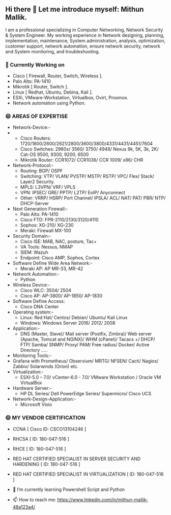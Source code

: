 ## Hi there 👋 Let me introduce myself: Mithun Mallik.
I am a professional specializing in Computer Networking, Network Security & System Engineer. My working experience in Network designing, planning, implementation, maintenance, System administration, analysis, optimization, customer support, network automation, ensure network security, network and System monitoring, and troubleshooting.

### 🔭 Currently Working on
  - Cisco [ Firewall, Router, Switch, Wireless ].
  - Palo Alto: PA-1410
  - Mikrotik [ Router, Switch ].
  - Linux [ Redhat, Ubuntu, Debina, Kali ].
  - ESXi, VMware-Workstation, Virtualbox, Ovirt, Proxmox.
  - Network automation using Python.
### 😄 AREAS OF EXPERTISE
  - Network-Device:-
  - - Cisco Routers: 1720/1800/2600/2621/2800/3600/3800/4331/4431/4451/7604
    - Cisco Switches: 2960x/ 3560/ 3750/ 4948/ Nexus 9k, 5K, 3k, 2K/ Cat-OS 9500, 9300, 9200, 6500
    - Mikrotik Router: CCR1072/ CCR1036/ CCR 1009/ x86/ CHR
  - Network-Protocol:-
    - Routing: BGP/ OSPF
    - Switching: VTP/ VLAN/ PVSTP/ MSTP/ RSTP/ VPC/ Flex/ Stack/ Layer2 Security.
    - MPLS: L3VPN/ VRF/ VPLS
    - VPN: IPSEC/ GRE/ PPTP/ L2TP/ EoIP/ Anyconnect
    - Other: VRRP/ HSRP/ Port Channel/ IPSLA/ ACL/ NAT/ PAT/ PBR/ NTP/ DHCP-Server
  - Next Generation Firewall:-
    - Palo Alto: PA-1410 
    - Cisco FTD: FPR-2110/2130/3120/4110
    - Sophos: XG-210/ XG-230
    - Meraki: Firewall MX-100
  - Security Domain:-
    - Cisco ISE: MAB, NAC, posture, Tac+
    - VA Tools: Nessus, NMAP
    - SIEM: Wazuh
    - Endpoint: Cisco AMP, Sophos, Cortex
  - Software Define Wide Area Network:-
    - Meraki AP: AP MR-33, MR-42
  - Network Automation:-
    - Python
  - Wireless Device:-
    - Cisco WLC: 3504/ 2504
    - Cisco AP: AP-3800/ AP-1850/ AP-1830
  - Software Define Access:
    - Cisco DNA Center
  - Operating system:-
    - Linux: Red Hat/ Centos/ Debian/ Ubuntu/ Kali Linux
    - Windows: Windows Server 2016/ 2012/ 2008
  - Application:-
    - DNS (Master, Slave)/ Mail server (Postfix, Zimbra)/ Web server (Apache, Tomcat and NGINX)/ WHM (cPanel)/ Tacacs +/ DHCP/ FTP/ Samba/ SNMP/ Proxy/ 
      PAM/ Free radius/ Docker/ Active Directory .....
  - Monitoring Tools:-
  - Grafana with Prometheus/ Observium/ MRTG/ NFSEN/ Cacti/ Nagios/ Zabbix/ Solarwinds (Orion) etc.
  - Virtualization:-
    - ESXI-5.0 – 7.0/ vCenter-6.0 - 7.0/ VMware Workstation / Oracle VM VirtualBox
  - Hardware Server:-
    - HP DL Series/ Dell PowerEdge Series/ Supermicro/ Cisco UCS
  - Network-Design-Application:-
    - Microsoft Visio
### 😄 MY VENDOR CERTIFICATION
  - CCNA  [ Cisco ID: CSCO13104246 ]
  - RHCSA [ ID: 180-047-516 ]
  - RHCE  [ ID: 180-047-516 ]
  - RED HAT CERTIFIED SPECIALIST IN SERVER SECURITY AND HARDENING  [ ID: 180-047-516 ]
  - RED HAT CERTIFIED SPECIALIST IN VIRTUALIZATION  [ ID: 180-047-516 ]
  
- 🌱 I’m currently learning Powershell Script and Python
- 📫 How to reach me: https://www.linkedin.com/in/mithun-mallik-48a123a4/
  
<!--
**mmallikpy/mmallikpy** is a ✨ _special_ ✨ repository because its `README.md` (this file) appears on your GitHub profile.

Here are some ideas to get you started:

- 🔭 I’m currently working on ...
- 🌱 I’m currently learning ...
- 👯 I’m looking to collaborate on ...
- 🤔 I’m looking for help with ...
- 💬 Ask me about ...
- 📫 How to reach me: ...
- 😄 Pronouns: ...
- ⚡ Fun fact: ...
-->
